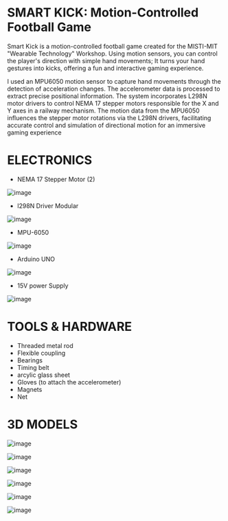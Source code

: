 # SMART KICK: Motion-Controlled Football Game
Smart Kick is a motion-controlled football game created for the MISTI-MIT "Wearable Technology" Workshop. Using motion sensors, you can control the player's direction with simple hand movements; It turns your hand gestures into kicks, offering a fun and interactive gaming experience.

I used an MPU6050 motion sensor to capture hand movements through the detection of acceleration changes. The accelerometer data is processed to extract precise positional information. The system incorporates L298N motor drivers to control NEMA 17 stepper motors responsible for the X and Y axes in a railway mechanism. The motion data from the MPU6050 influences the stepper motor rotations via the L298N drivers, facilitating accurate control and simulation of directional motion for an immersive gaming experience
# ELECTRONICS 
- NEMA 17 Stepper Motor (2)

 ![image](https://github.com/ZainMayoof/SmartKick/assets/168248316/ce774be2-7e01-41d0-a2c4-b272415bb30e)

- l298N Driver Modular

![image](https://github.com/ZainMayoof/SmartKick/assets/168248316/57e9b861-c6d4-42ed-a9a6-dbcfc701e14e)

- MPU-6050

![image](https://github.com/ZainMayoof/SmartKick/assets/168248316/2214248b-82b2-45ba-ada3-08eea7920f8f)

- Arduino UNO

![image](https://github.com/ZainMayoof/SmartKick/assets/168248316/d7d38a91-5220-4a3e-80eb-9e8a2d111f2f)

- 15V power Supply

![image](https://github.com/ZainMayoof/SmartKick/assets/168248316/70e628c4-6081-4091-9be4-3435f8becd7d)

# TOOLS & HARDWARE
- Threaded metal rod
- Flexible coupling
- Bearings
- Timing belt
- arcylic glass sheet
- Gloves (to attach the accelerometer)
- Magnets
- Net

# 3D MODELS

![image](https://github.com/ZainMayoof/SmartKick/assets/168248316/5cc6fe35-bc6a-4261-8e97-a339bf6951d2)

![image](https://github.com/ZainMayoof/SmartKick/assets/168248316/4872f70c-5c4e-4334-923d-3ba26aeef6f7)

![image](https://github.com/ZainMayoof/SmartKick/assets/168248316/8c42073e-cc29-40a7-8c34-9272d6ac5a6d)

![image](https://github.com/ZainMayoof/SmartKick/assets/168248316/2c69ea41-c2a4-4f42-b800-1304e4390b8d)

![image](https://github.com/ZainMayoof/SmartKick/assets/168248316/a9d14500-850b-487a-a7fa-9d6daec7629b)

![image](https://github.com/ZainMayoof/SmartKick/assets/168248316/f7cd6c1c-c2c5-4ff5-97c8-b1540a7b125e)


